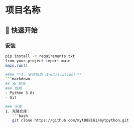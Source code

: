 # 项目名称

## 🚀 快速开始
### 安装
```bash
pip install -r requirements.txt
from your_project import main
main.run()

#### **4. 安装指南（Installation）**
```markdown
## 📥 安装
### 依赖
- Python 3.8+
- Git

### 步骤
1. 克隆仓库：
   ```bash
   git clone https://github.com/myt888161/mytpython.git